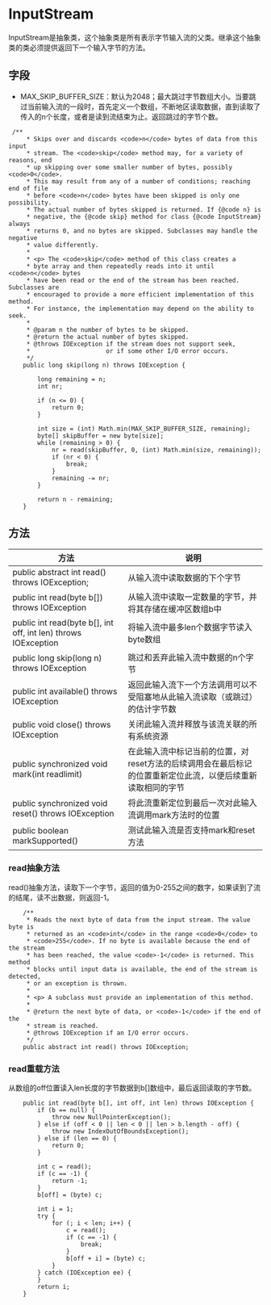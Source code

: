 # InputStream
InputStream是抽象类，这个抽象类是所有表示字节输入流的父类。继承这个抽象类的类必须提供返回下一个输入字节的方法。

## 字段
-  MAX_SKIP_BUFFER_SIZE：默认为2048；最大跳过字节数组大小。当要跳过当前输入流的一段时，首先定义一个数组，不断地区读取数据，直到读取了传入的n个长度，或者是读到流结束为止。返回跳过的字节个数。
```
 /**
     * Skips over and discards <code>n</code> bytes of data from this input
     * stream. The <code>skip</code> method may, for a variety of reasons, end
     * up skipping over some smaller number of bytes, possibly <code>0</code>.
     * This may result from any of a number of conditions; reaching end of file
     * before <code>n</code> bytes have been skipped is only one possibility.
     * The actual number of bytes skipped is returned. If {@code n} is
     * negative, the {@code skip} method for class {@code InputStream} always
     * returns 0, and no bytes are skipped. Subclasses may handle the negative
     * value differently.
     *
     * <p> The <code>skip</code> method of this class creates a
     * byte array and then repeatedly reads into it until <code>n</code> bytes
     * have been read or the end of the stream has been reached. Subclasses are
     * encouraged to provide a more efficient implementation of this method.
     * For instance, the implementation may depend on the ability to seek.
     *
     * @param n the number of bytes to be skipped.
     * @return the actual number of bytes skipped.
     * @throws IOException if the stream does not support seek,
     *                     or if some other I/O error occurs.
     */
    public long skip(long n) throws IOException {

        long remaining = n;
        int nr;

        if (n <= 0) {
            return 0;
        }

        int size = (int) Math.min(MAX_SKIP_BUFFER_SIZE, remaining);
        byte[] skipBuffer = new byte[size];
        while (remaining > 0) {
            nr = read(skipBuffer, 0, (int) Math.min(size, remaining));
            if (nr < 0) {
                break;
            }
            remaining -= nr;
        }

        return n - remaining;
    }
```

## 方法
| 方法 | 说明
| --- | ---
| public abstract int read() throws IOException; | 从输入流中读取数据的下个字节
| public int read(byte b[]) throws IOException | 从输入流中读取一定数量的字节，并将其存储在缓冲区数组b中
| public int read(byte b[], int off, int len) throws IOException | 将输入流中最多len个数据字节读入byte数组
| public long skip(long n) throws IOException | 跳过和丢弃此输入流中数据的n个字节
| public int available() throws IOException | 返回此输入流下一个方法调用可以不受阻塞地从此输入流读取（或跳过）的估计字节数
| public void close() throws IOException | 关闭此输入流并释放与该流关联的所有系统资源
| public synchronized void mark(int readlimit) | 在此输入流中标记当前的位置，对reset方法的后续调用会在最后标记的位置重新定位此流，以便后续重新读取相同的字节
| public synchronized void reset() throws IOException | 将此流重新定位到最后一次对此输入流调用mark方法时的位置
| public boolean markSupported() | 测试此输入流是否支持mark和reset方法

### read抽象方法
read()抽象方法，读取下一个字节，返回的值为0-255之间的数字，如果读到了流的结尾，读不出数据，则返回-1。
```
    /**
     * Reads the next byte of data from the input stream. The value byte is
     * returned as an <code>int</code> in the range <code>0</code> to
     * <code>255</code>. If no byte is available because the end of the stream
     * has been reached, the value <code>-1</code> is returned. This method
     * blocks until input data is available, the end of the stream is detected,
     * or an exception is thrown.
     *
     * <p> A subclass must provide an implementation of this method.
     *
     * @return the next byte of data, or <code>-1</code> if the end of the
     * stream is reached.
     * @throws IOException if an I/O error occurs.
     */
    public abstract int read() throws IOException;
```

### read重载方法
从数组的off位置读入len长度的字节数据到b[]数组中，最后返回读取的字节数。
```
    public int read(byte b[], int off, int len) throws IOException {
        if (b == null) {
            throw new NullPointerException();
        } else if (off < 0 || len < 0 || len > b.length - off) {
            throw new IndexOutOfBoundsException();
        } else if (len == 0) {
            return 0;
        }

        int c = read();
        if (c == -1) {
            return -1;
        }
        b[off] = (byte) c;

        int i = 1;
        try {
            for (; i < len; i++) {
                c = read();
                if (c == -1) {
                    break;
                }
                b[off + i] = (byte) c;
            }
        } catch (IOException ee) {
        }
        return i;
    }
```
